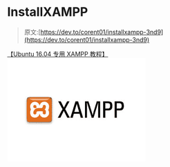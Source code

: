 # InstallXAMPP

> 原文:[https://dev.to/corent01/installxampp-3nd9](https://dev.to/corent01/installxampp-3nd9)

[【Ubuntu 16.04 专用 XAMPP 教程】](https://medium.com/@corentinwarin/tutoriel-pour-un-serveur-local-xampp-localhost-7f5642954845)
[![](img/14c21feb42bc869c1c7376a05c2c759e.png "XAMPP")](https://res.cloudinary.com/practicaldev/image/fetch/s--NoJKM4_F--/c_limit%2Cf_auto%2Cfl_progressive%2Cq_auto%2Cw_880/https://3.bp.blogspot.com/-Fy_0q2Y1AWE/UjqaT9QfgBI/AAAAAAAAA4w/dm2x7G87IEc/s320/xampp-logo.jpg)